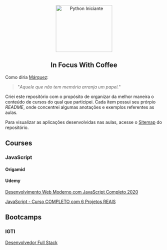 <div align="center">
  <img src="https://user-images.githubusercontent.com/9125404/87865827-1d0a4380-c950-11ea-8d66-aafbad81fbe3.png" width=180px height=150px alt="Python Iniciante" />
</div>

<h2 align="center">In Focus With Coffee</h2>

Como diria [Márquez](https://pt.wikipedia.org/wiki/Gabriel_Garc%C3%ADa_M%C3%A1rquez): 

> "*Aquele que não tem memória arranja um papel.*"

Criei este repositório com o propósito de organizar da melhor maneira o conteúdo de cursos do qual que participei. Cada ítem possui seu prórpio *README*, onde concentrei algumas anotações e exemplos referentes as aulas.

Para visualizar as aplicações desenvolvidas nas aulas, acesse o [Sitemap](https://cjambrosi.github.io/in-focus-with-coffee) do repositório.

## Courses

### JavaScript

#### Origamid

#### Udemy

[Desenvolvimento Web Moderno com JavaScript Completo 2020](courses/js/web-moderno-js/README.md)

[JavaScript - Curso COMPLETO com 6 Projetos REAIS](courses/js/javascript-curso-completo/README.md)

## Bootcamps

### IGTI

[Desenvolvedor Full Stack](bootcamps/igti/desenvolvedor-full-stack)
